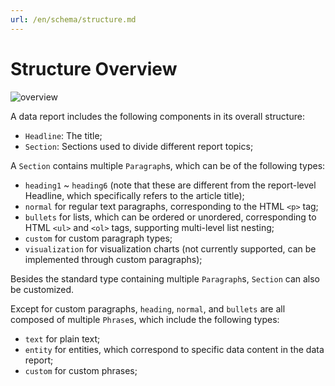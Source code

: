 ```yaml
---
url: /en/schema/structure.md
---
```


# Structure Overview

![overview](https://gw.alipayobjects.com/mdn/rms_e59602/afts/img/A*QpAmQYCQL2cAAAAAAAAAAAAAARQnAQ)

A data report includes the following components in its overall structure:

* `Headline`: The title;
* `Section`: Sections used to divide different report topics;

A `Section` contains multiple `Paragraph`s, which can be of the following types:

* `heading1` ~ `heading6` (note that these are different from the report-level Headline, which specifically refers to the article title);
* `normal` for regular text paragraphs, corresponding to the HTML `<p>` tag;
* `bullets` for lists, which can be ordered or unordered, corresponding to HTML `<ul>` and `<ol>` tags, supporting multi-level list nesting;
* `custom` for custom paragraph types;
* `visualization` for visualization charts (not currently supported, can be implemented through custom paragraphs);

Besides the standard type containing multiple `Paragraph`s, `Section` can also be customized.

Except for custom paragraphs, `heading`, `normal`, and `bullets` are all composed of multiple `Phrase`s, which include the following types:

* `text` for plain text;
* `entity` for entities, which correspond to specific data content in the data report;
* `custom` for custom phrases;
